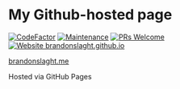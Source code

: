 # My Github-hosted page

[![CodeFactor](https://www.codefactor.io/repository/github/brandonslaght/.me/badge)](https://www.codefactor.io/repository/github/brandonslaght/.me)
[![Maintenance](https://img.shields.io/badge/Maintained%3F-yes-green.svg)](https://github.com/BrandonSlaght/.me/graphs/commit-activity)
[![PRs Welcome](https://img.shields.io/badge/PRs%3F-welcome-green.svg)](https://github.com/BrandonSlaght/.me/blob/master/.github/contributing.md)
[![Website brandonslaght.github.io](https://img.shields.io/website-up-down-green-red/https/brandonslaght.me.svg)](https://brandonslaght.me)

[brandonslaght.me](https://www.brandonslaght.me, "Link to my personal web site.")  

Hosted via GitHub Pages
